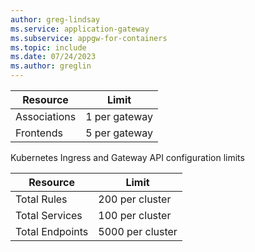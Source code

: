 ```yaml
---
author: greg-lindsay
ms.service: application-gateway
ms.subservice: appgw-for-containers
ms.topic: include
ms.date: 07/24/2023
ms.author: greglin
---
```

| Resource | Limit | 
| --- | --- | 
| Associations | 1 per gateway | 
| Frontends | 5 per gateway | 

Kubernetes Ingress and Gateway API configuration limits

| Resource | Limit | 
| --- | --- | 
| Total Rules | 200 per cluster |
| Total Services | 100 per cluster | 
| Total Endpoints | 5000 per cluster | 
